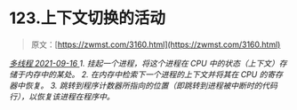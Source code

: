 <!--yml
category: 未分类
date: 0001-01-01 00:00:00
-->

# 123.上下文切换的活动

> 原文：[https://zwmst.com/3160.html](https://zwmst.com/3160.html)

   [ *多线程* ](https://zwmst.com/%e5%a4%9a%e7%ba%bf%e7%a8%8b)*[ <time datetime="2021-09-16T23:52:03+08:00"> 2021-09-16 </time> ](https://zwmst.com/3160.html)  1.  挂起一个进程，将这个进程在 CPU 中的状态（上下文）存储于内存中的某处。
2.  在内存中检索下一个进程的上下文并将其在 CPU 的寄存器中恢复。
3.  跳转到程序计数器所指向的位置（即跳转到进程被中断时的代码行），以恢复该进程在程序中。*